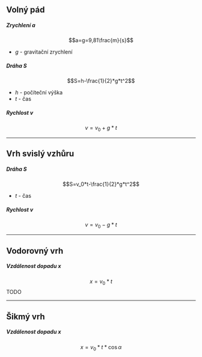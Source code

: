 ## Volný pád
##### Zrychlení $a$
$$a=g=9,81\frac{m}{s}$$
- $g$ - gravitační zrychlení
##### Dráha $S$
$$S=h-\frac{1}{2}*g*t^2$$
- $h$ - počíteční výška
- $t$ - čas
##### Rychlost $v$
$$v=v_0+g*t$$

---
## Vrh svislý vzhůru
##### Dráha $S$
$$S=v_0*t-\frac{1}{2}*g*t^2$$
- $t$ - čas
##### Rychlost $v$
$$v=v_0-g*t$$

---
## Vodorovný vrh
##### Vzdálenost dopadu $x$
$$x=v_0*t$$
TODO

---
## Šikmý vrh
##### Vzdálenost dopadu $x$
$$x=v_0*t*\cos{\alpha}$$
